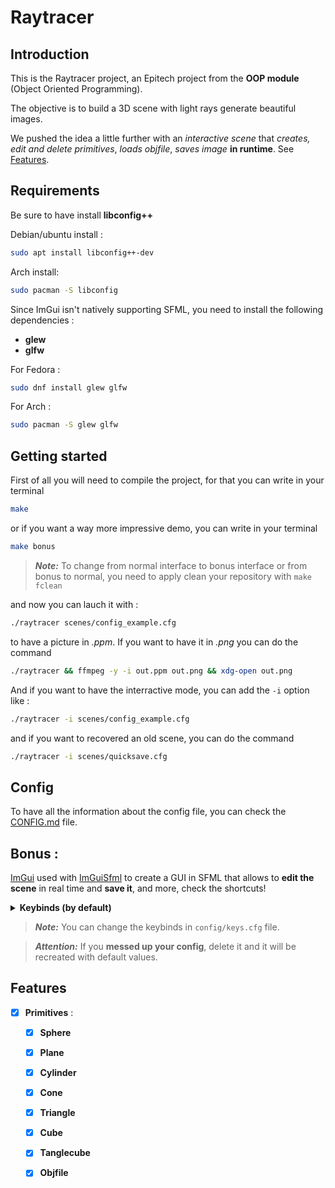 # Raytracer

## Introduction

This is the Raytracer project, an Epitech project from the **OOP module** (Object Oriented Programming).

The objective is to build a 3D scene with light rays generate beautiful images.

We pushed the idea a little further with an _interactive scene_ that _creates, edit and delete primitives_, _loads objfile_, _saves image_ **in runtime**. See [Features](#features).

## Requirements

Be sure to have install **libconfig++**

Debian/ubuntu install :
```bash
sudo apt install libconfig++-dev
```

Arch install:
```bash
sudo pacman -S libconfig
```
Since ImGui isn't natively supporting SFML, you need to install the following dependencies :

- **glew**
- **glfw**

For Fedora :
```bash
sudo dnf install glew glfw
```

For Arch :
```bash
sudo pacman -S glew glfw
```

## Getting started

First of all you will need to compile the project, for that you can write in your terminal

```bash
make
```

or if you want a way more impressive demo, you can write in your terminal

```bash
make bonus
```

> **_Note:_** To change from normal interface to bonus interface or from bonus to normal, you need to apply clean your repository with `make fclean`

and now you can lauch it with :

```bash
./raytracer scenes/config_example.cfg
```

to have a picture in *.ppm*. If you want to have it in *.png* you can do the command

```bash
./raytracer && ffmpeg -y -i out.ppm out.png && xdg-open out.png
```

And if you want to have the interractive mode, you can add the `-i` option like :

```bash
./raytracer -i scenes/config_example.cfg
```

and if you want to recovered an old scene, you can do the command

```bash
./raytracer -i scenes/quicksave.cfg
```

## Config

To have all the information about the config file, you can check the [CONFIG.md](scenes/CONFIG.md) file.


## Bonus :

[ImGui](https://github.com/ocornut/imgui) used with [ImGuiSfml](https://github.com/SFML/imgui-sfml) to create a GUI in SFML that allows to **edit the scene** in real time and **save it**, and more, check the shortcuts!

<details>
    <summary><b>Keybinds (by default)</b></summary>
    <h2> Move in the scene </h2>
    <table>
    <caption><h3>Move in the scene</h3></caption>
    <thread>
        <tr>
            <th>Key</th>
            <th>Action</th>
        </tr>
    </thread>
    <tbody>
        <tr>
            <td><b>Z</b></td>
            <td>Move forward</td>
        </tr>
        <tr>
            <td><b>Q</b></td>
            <td>Move left</td>
        </tr>
        <tr>
            <td><b>S</b></td>
            <td>Move backward</td>
        </tr>
        <tr>
            <td><b>D</b></td>
            <td>Move right</td>
        </tr>
        <tr>
            <td><b>Space bar</b></td>
            <td>Move up</td>
        </tr>
        <tr>
            <td><b>Left Shift</b></td>
            <td>Move down</td>
        </tr>
        <tr>
            <td><b>U</b></td>
            <td>Rotate up</td>
        </tr>
        <tr>
            <td><b>J</b></td>
            <td>Rotate down</td>
        </tr>
        <tr>
            <td><b>H</b></td>
            <td>Rotate left</td>
        </tr>
        <tr>
            <td><b>K</b></td>
            <td>Rotate right</td>
        </tr>
        <tr>
            <td><b>Left Control</b></td>
            <td>Sprint</td>
        </tr>
    </tbody>
    </table>
    <table>
    <caption><h3>Interact with the scene<h3></caption>
    <thread>
        <tr>
            <th>Key</th>
            <th>Action</th>
            <th>In <i>Minecraft mode</i></th>
        </tr>
    </thread>
    <tbody>
        <tr>
            <td><b>M</b></td>
            <td>Switch to <i>Minecraft mode</i></td>
            <td>Goes back to normal mode</td>
        </tr>
        <tr>
            <td><b>Left click</b></td>
            <td></td>
            <td>Destroy minecraft block</td>
        </tr>
        <tr>
            <td><b>Right click</b></td>
            <td>Use simple mouse to rotate the camera</td>
            <td>Place minecraft block</td>
        </tr>
        <tr>
            <td><b>G / Middle click</b></td>
            <td>Select primitive at the center of the screen</td>
            <td><i>Same behavior</i></td>
        </tr>
        <tr>
            <td><b>R</b></td>
            <td>Draw spheres at the reach distance</td>
            <td><i>Same behavior</i></td>
        </tr>
        <tr>
            <td><b>0-9</b></td>
            <td></td>
            <td>Change the selected Material of your inventory</td>
        </tr>
    </tbody>
    </table>
    <table>
    <caption><h3>Save and quit</h3></caption>
    <thread>
        <tr>
            <th>Key</th>
            <th>Action</th>
        </tr>
    </thread>
    <tbody>
        <tr>
            <td><b>Escape</b></td>
            <td>Exit (and saves your scene in <i>scenes/temp.cfg</i>)</td>
        </tr>
        <tr>
            <td><b>C</b></td>
            <td>Save scene to the opened one and exit</td>
        </tr>
        <tr>
            <td><b>X</b></td>
            <td>Quick save and exit (in <i>scenes/quick_save.cfg</i>)</td>
        </tr>
    </tbody>
    </table>
    <table>
    <caption><h3>Other</h3></caption>
    <thread>
        <tr>
            <th>Key</th>
            <th>Action</th>
        </tr>
    </thread>
    <tbody>
        <tr>
            <td><b>F2</b></td>
            <td>Take a screenshot (saved in screenshots/171503-.png</td>
        </tr>
        <tr>
            <td><b>F3</b></td>
            <td>Toggle debug tab</td>
        </tr>
        <tr>
            <td><b>Delete</b></td>
            <td>Remove selected object (it has to be selected in the GUI)</td>
        </tr>
        <tr>
            <td><b>F</b></td>
            <td>Toggle fullscreen</td>
        </tr>
        <tr>
            <td><b>O</b></td>
            <td>Reset camera to the loaded position</td>
        </tr>
    </tbody>
    </table>
</details>

> **_Note:_** You can change the keybinds in `config/keys.cfg` file.

> **_Attention:_** If you **messed up your config**, delete it and it will be recreated with default values.

## Features

- [x] **Primitives** :
    - [x] **Sphere**
    - [x] **Plane**
    - [x] **Cylinder**
    - [x] **Cone**
    - [x] **Triangle**
    - [x] **Cube**
    - [x] **Tanglecube**
    - [x] **Objfile**


